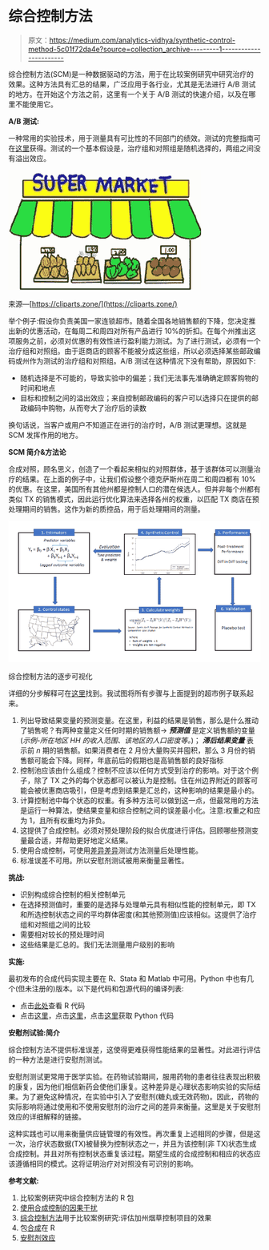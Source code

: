 # 综合控制方法

> 原文：<https://medium.com/analytics-vidhya/synthetic-control-method-5c01f72da4e?source=collection_archive---------1----------------------->

综合控制方法(SCM)是一种数据驱动的方法，用于在比较案例研究中研究治疗的效果。这种方法具有汇总的结果，广泛应用于各行业，尤其是无法进行 A/B 测试的地方。在开始这个方法之前，这里有一个关于 A/B 测试的快速介绍，以及在哪里不能使用它。

**A/B 测试:**

一种常用的实验技术，用于测量具有可比性的不同部门的绩效。测试的完整指南可在[这里](https://vwo.com/ab-testing/)获得。测试的一个基本假设是，治疗组和对照组是随机选择的，两组之间没有溢出效应。

![](img/0826ff78a71415633d30241700f7a0f7.png)

来源—[https://cliparts.zone/](https://cliparts.zone/)

举个例子:假设你负责美国一家连锁超市。随着全国各地销售额的下降，您决定推出新的优惠活动，在每周二和周四对所有产品进行 10%的折扣。在每个州推出这项服务之前，必须对优惠的有效性进行盈利能力测试。为了进行测试，必须有一个治疗组和对照组。由于逛商店的顾客不能被分成这些组，所以必须选择某些邮政编码或州作为测试的治疗组和对照组。A/B 测试在这种情况下没有帮助，原因如下:

*   随机选择是不可能的，导致实验中的偏差；我们无法事先准确确定顾客购物的时间和地点
*   目标和控制之间的溢出效应；来自控制邮政编码的客户可以选择只在提供的邮政编码中购物，从而夸大了治疗后的读数

换句话说，当客户或用户不知道正在进行的治疗时，A/B 测试更理想。这就是 SCM 发挥作用的地方。

**SCM 简介&方法论**

合成对照，顾名思义，创造了一个看起来相似的对照群体，基于该群体可以测量治疗的结果。在上面的例子中，让我们假设整个德克萨斯州在周二和周四都有 10%的优惠。在这里，美国所有其他州都是控制人口的潜在候选人。但并非每个州都有类似 TX 的销售模式，因此运行优化算法来选择各州的权重，以匹配 TX 商店在预处理期间的销售。这作为新的质控品，用于后处理期间的测量。

![](img/84db13cd1597d673542ce6c6fdf87a10.png)

综合控制方法的逐步可视化

详细的分步解释可在[这里](https://www.urban.org/sites/default/files/publication/89246/the_synthetic_control_method_as_a_tool_0.pdf)找到。我试图将所有步骤与上面提到的超市例子联系起来。

1.  列出导致结果变量的预测变量。在这里，利益的结果是销售，那么是什么推动了销售呢？有两种变量定义任何时期的销售额→ ***预测值*** 是定义销售额的变量(*示例-所在地区 HH 的收入范围、该地区的人口密度等。*)； ***滞后结果变量*** 表示前 *n* 期的销售额。如果消费者在 2 月份大量购买并囤积，那么 3 月份的销售额可能会下降。同样，年底前后的假期也是高销售额的良好指标
2.  控制池应该由什么组成？控制不应该以任何方式受到治疗的影响。对于这个例子，除了 TX 之外的每个状态都可以被认为是控制。住在州边界附近的顾客可能会被优惠商店吸引，但是考虑到结果是汇总的，这种影响的结果是最小的。
3.  计算控制池中每个状态的权重。有多种方法可以做到这一点，但最常用的方法是运行一种算法，使结果变量和综合控制之间的误差最小化。注意:权重之和应为 1，且所有权重均为非负。
4.  这提供了合成控制。必须对预处理阶段的拟合优度进行评估。回顾哪些预测变量最合适，并帮助更好地定义结果。
5.  使用合成控制，可使用[差异差异](/@sadhaverajasekar/diff-in-diff-testing-python-f24835330bc8)测试方法测量后处理性能。
6.  标准误差不可用。所以安慰剂测试被用来衡量显著性。

**挑战:**

*   识别构成综合控制的相关控制单元
*   在选择预测值时，重要的是选择与处理单元具有相似性能的控制单元，即 TX 和所选控制状态之间的平均群体密度(和其他预测值)应该相似。这提供了治疗组和对照组之间的比较
*   需要相对较长的预处理时间
*   这些结果是汇总的。我们无法测量用户级别的影响

**实施:**

最初发布的合成代码实现主要在 R、Stata 和 Matlab 中可用。Python 中也有几个(但未注册的)版本。以下是代码和包源代码的编译列表:

*   点击[此处](https://github.com/sadhave2511/Synthetic-Control-Method-)查看 R 代码
*   点击[这里](https://github.com/gnazareths/synth)，点击[这里](https://github.com/jehangiramjad/tslib)，点击[这里](http://peerunreviewed.blogspot.com/2019/11/a-short-tutorial-on-robust-synthetic.html)获取 Python 代码

**安慰剂试验:简介**

综合控制方法不提供标准误差，这使得更难获得性能结果的显著性。对此进行评估的一种方法是进行安慰剂测试。

安慰剂测试更常用于医学实验。在药物试验期间，服用药物的患者往往表现出积极的康复，因为他们相信新药会使他们康复。这种差异是心理状态影响实验的实际结果。为了避免这种情况，在实验中引入了安慰剂(糖丸或无效药物)。因此，药物的实际影响将通过使用和不使用安慰剂的治疗之间的差异来衡量。这里是关于安慰剂效应的详细解释的链接。

这种实践也可以用来衡量供应链管理的有效性。再次重复上述相同的步骤，但是这一次，治疗状态数据(TX)被替换为控制状态之一，并且为该控制(非 TX)状态生成合成控制。并且对所有控制状态重复该过程。期望生成的合成控制和相应的状态应该遵循相同的模式。这将证明治疗对对照没有可识别的影响。

**参考文献:**

1.  比较案例研究中综合控制方法的 R 包
2.  [使用合成控制的因果干扰](https://towardsdatascience.com/causal-inference-using-synthetic-control-the-ultimate-guide-a622ad5cf827)
3.  [综合控制方法](https://economics.mit.edu/files/11859)用于比较案例研究:评估加州烟草控制项目的效果
4.  包[合成](https://cran.r-project.org/web/packages/Synth/Synth.pdf)在 R
5.  [安慰剂效应](https://www.statisticshowto.com/placebo-effect/)